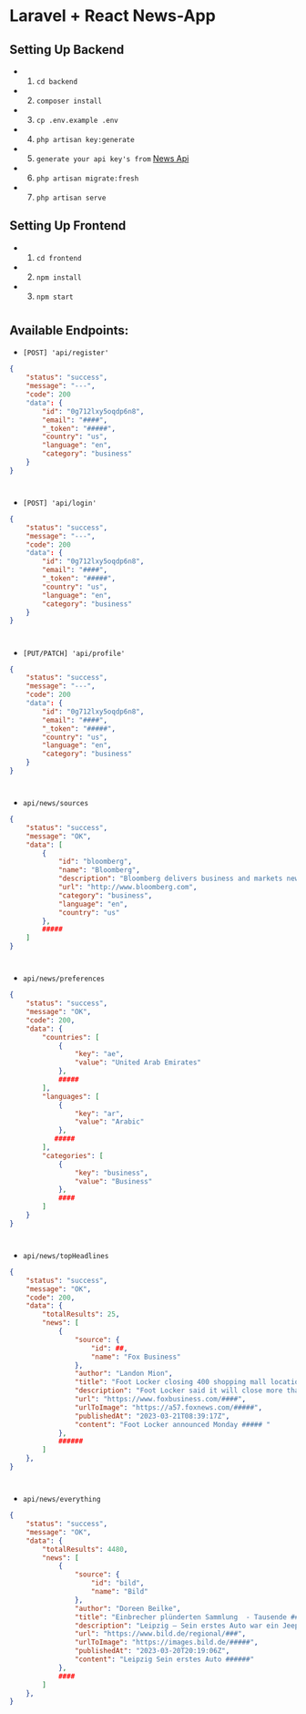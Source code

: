 # Laravel + React News-App

## Setting Up Backend

- 1. `cd backend`
- 2. `composer install`
- 3. `cp .env.example .env`
- 4. `php artisan key:generate`
- 5. `generate your api key's from` [News Api](https://newsapi.org/)
- 6. `php artisan migrate:fresh`
- 7. `php artisan serve`



## Setting Up Frontend

- 1. `cd frontend`
- 2. `npm install`
- 3. `npm start`


# 
## Available Endpoints:

- `[POST] 'api/register'`
``` json
{
    "status": "success",
    "message": "---",
    "code": 200
    "data": {
        "id": "0g712lxy5oqdp6n8",
        "email": "####",
        "_token": "#####",
        "country": "us",
        "language": "en",
        "category": "business"
    }
}
```
#
- `[POST] 'api/login'`
``` json
{
    "status": "success",
    "message": "---",
    "code": 200
    "data": {
        "id": "0g712lxy5oqdp6n8",
        "email": "####",
        "_token": "#####",
        "country": "us",
        "language": "en",
        "category": "business"
    }
}
```

#
- `[PUT/PATCH] 'api/profile'`
``` json
{
    "status": "success",
    "message": "---",
    "code": 200
    "data": {
        "id": "0g712lxy5oqdp6n8",
        "email": "####",
        "_token": "#####",
        "country": "us",
        "language": "en",
        "category": "business"
    }
}
```

#
- `api/news/sources`    
``` JSON
{
    "status": "success",
    "message": "OK",
    "data": [
        {
            "id": "bloomberg",
            "name": "Bloomberg",
            "description": "Bloomberg delivers business and markets news, data, ####",
            "url": "http://www.bloomberg.com",
            "category": "business",
            "language": "en",
            "country": "us"
        },
        #####
    ]
}
```


#
- `api/news/preferences`
``` json  
{
    "status": "success",
    "message": "OK",
    "code": 200,
    "data": {
        "countries": [
            {
                "key": "ae",
                "value": "United Arab Emirates"
            }, 
            #####
        ],
        "languages": [
            {
                "key": "ar",
                "value": "Arabic"
            },
           #####
        ],
        "categories": [
            {
                "key": "business",
                "value": "Business"
            },
            ####
        ]
    }
}

```

#
- `api/news/topHeadlines`
```JSON
{
    "status": "success",
    "message": "OK",
    "code": 200,
    "data": {
        "totalResults": 25,
        "news": [
            {
                "source": {
                    "id": ##,
                    "name": "Fox Business"
                },
                "author": "Landon Mion",
                "title": "Foot Locker closing 400 shopping mall locations - Fox Business",
                "description": "Foot Locker said it will close more than....",
                "url": "https://www.foxbusiness.com/####",
                "urlToImage": "https://a57.foxnews.com/#####",
                "publishedAt": "2023-03-21T08:39:17Z",
                "content": "Foot Locker announced Monday ##### "
            },
            ######
        ]
    },
}
```

#

- `api/news/everything`   

``` JSON
{
    "status": "success",
    "message": "OK",
    "data": {
        "totalResults": 4480,
        "news": [
            {
                "source": {
                    "id": "bild",
                    "name": "Bild"
                },
                "author": "Doreen Beilke",
                "title": "Einbrecher plünderten Sammlung  - Tausende #####",
                "description": "Leipzig – Sein erstes Auto war ein Jeep, ####",
                "url": "https://www.bild.de/regional/###",
                "urlToImage": "https://images.bild.de/#####",
                "publishedAt": "2023-03-20T20:19:06Z",
                "content": "Leipzig Sein erstes Auto ######"
            },
            ####
        ]
    },
}

```
